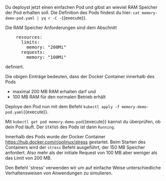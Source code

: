 Du deployst jetzt einen einfachen Pod und gibst an wieviel RAM Speicher
der Pod erhalten soll. Die Definition des Pods 
findest du hier: `cat memory-demo-pod.yaml | yq r -C -`{{execute}}.

Die RAM Speicher Anforderungen sind dem Abschnitt
<pre>
	resources:
      limits:
        memory: "200Mi"
      requests:
        memory: "100Mi"
</pre>
definiert.

Die obigen Einträge bedeuten, dass der Docker Container innerhalb des Pods
- maximal 200 MB RAM erhalten darf und
- 100 MB RAM für den normalen Betrieb erhält

Deploye  den Pod nun mit dem Befehl `kubectl apply -f memory-demo-pod.yaml`{{execute}}.

Mit `kubectl get pod memory-demo-pod`{{execute}} kannst du überprüfen, ob dein Pod
läuft. Der `STATUS` des Pods ist dann `Running`.

Innerhalb des Pods wurde der Docker Container https://hub.docker.com/r/polinux/stress 
gestartet. Beim Starten des Containers wird der `stress` Befehl ausgeführt, 
der 150 MB Speicher anfordert. Also mehr als der initiale Request von 100 MB 
aber weniger als das Limit von 200 MB.

Den Befehl 'stress' verwenden wir um auf einfache Weise unterschiedliche Verhaltensweisen
von Anwendungen zu simulieren. 